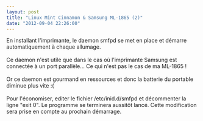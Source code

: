 ```yaml
---
layout: post
title: "Linux Mint Cinnamon & Samsung ML-1865 (2)"
date: "2012-09-04 22:26:00"
---
```

En installant l'imprimante, le daemon smfpd se met en place et démarre automatiquement à chaque allumage.<br/><br/>Ce daemon n'est utile que dans le cas où l'imprimante Samsung est connectée à un port parallèle... Ce qui n'est pas le cas de ma ML-1865 !<br/><br/>Or ce daemon est gourmand en ressources et donc la batterie du portable diminue plus vite :(<br/><br/>Pour l'économiser, editer le fichier /etc/inid.d/smfpd et décommenter la ligne "exit 0". Le programme se terminera aussitôt lancé. Cette modification sera prise en compte au prochain démarrage. 
